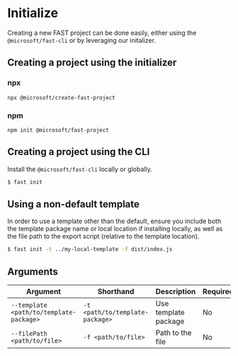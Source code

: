 # Initialize

Creating a new FAST project can be done easily, either using the `@microsoft/fast-cli` or by leveraging our initalizer.

## Creating a project using the initializer

### npx

`npx @microsoft/create-fast-project`

### npm

`npm init @microsoft/fast-project`

## Creating a project using the CLI

Install the `@microsoft/fast-cli` locally or globally.

```bash
$ fast init
```

## Using a non-default template

In order to use a template other than the default, ensure you include both the template package name or local location if installing locally, as well as the file path to the export script (relative to the template location).

```bash
$ fast init -t ../my-local-template -f dist/index.js
```

## Arguments

Argument | Shorthand | Description | Required | Default
---------|-----------|-------------|----------|--------
`--template <path/to/template-package>` | `-t <path/to/template-package>` | Use template package | No | "@microsoft/cfp-template"
`--filePath <path/to/file>` | `-f <path/to/file>` | Path to the file | No | "dist/esm/index.js"
